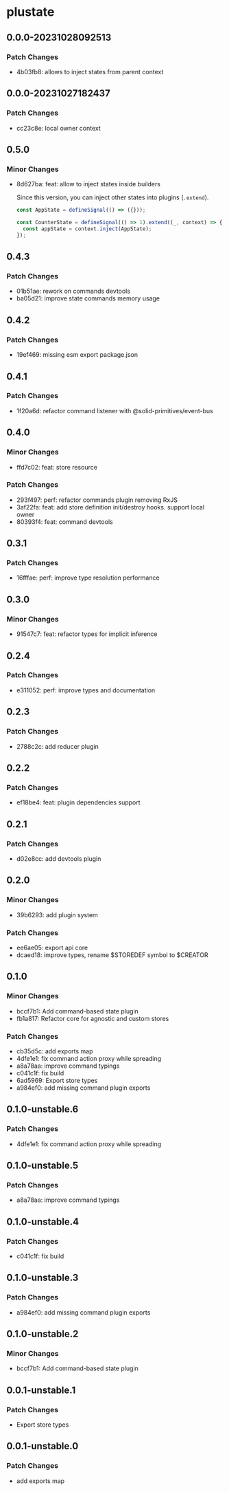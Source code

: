 # plustate

## 0.0.0-20231028092513

### Patch Changes

- 4b03fb8: allows to inject states from parent context

## 0.0.0-20231027182437

### Patch Changes

- cc23c8e: local owner context

## 0.5.0

### Minor Changes

- 8d627ba: feat: allow to inject states inside builders

  Since this version, you can inject other states into plugins (`.extend`).

  ```ts
  const AppState = defineSignal(() => ({}));

  const CounterState = defineSignal(() => 1).extend((_, context) => {
    const appState = context.inject(AppState);
  });
  ```

## 0.4.3

### Patch Changes

- 01b51ae: rework on commands devtools
- ba05d21: improve state commands memory usage

## 0.4.2

### Patch Changes

- 19ef469: missing esm export package.json

## 0.4.1

### Patch Changes

- 1f20a6d: refactor command listener with @solid-primitives/event-bus

## 0.4.0

### Minor Changes

- ffd7c02: feat: store resource

### Patch Changes

- 293f497: perf: refactor commands plugin removing RxJS
- 3af22fa: feat: add store definition init/destroy hooks. support local owner
- 80393f4: feat: command devtools

## 0.3.1

### Patch Changes

- 16fffae: perf: improve type resolution performance

## 0.3.0

### Minor Changes

- 91547c7: feat: refactor types for implicit inference

## 0.2.4

### Patch Changes

- e311052: perf: improve types and documentation

## 0.2.3

### Patch Changes

- 2788c2c: add reducer plugin

## 0.2.2

### Patch Changes

- ef18be4: feat: plugin dependencies support

## 0.2.1

### Patch Changes

- d02e8cc: add devtools plugin

## 0.2.0

### Minor Changes

- 39b6293: add plugin system

### Patch Changes

- ee6ae05: export api core
- dcaed18: improve types, rename $STOREDEF symbol to $CREATOR

## 0.1.0

### Minor Changes

- bccf7b1: Add command-based state plugin
- fb1a817: Refactor core for agnostic and custom stores

### Patch Changes

- cb35d5c: add exports map
- 4dfe1e1: fix command action proxy while spreading
- a8a78aa: improve command typings
- c041c1f: fix build
- 6ad5969: Export store types
- a984ef0: add missing command plugin exports

## 0.1.0-unstable.6

### Patch Changes

- 4dfe1e1: fix command action proxy while spreading

## 0.1.0-unstable.5

### Patch Changes

- a8a78aa: improve command typings

## 0.1.0-unstable.4

### Patch Changes

- c041c1f: fix build

## 0.1.0-unstable.3

### Patch Changes

- a984ef0: add missing command plugin exports

## 0.1.0-unstable.2

### Minor Changes

- bccf7b1: Add command-based state plugin

## 0.0.1-unstable.1

### Patch Changes

- Export store types

## 0.0.1-unstable.0

### Patch Changes

- add exports map
